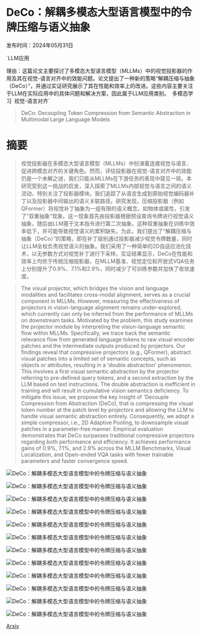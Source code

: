 # DeCo：解耦多模态大型语言模型中的令牌压缩与语义抽象

发布时间：2024年05月31日

`LLM应用

理由：这篇论文主要探讨了多模态大型语言模型（MLLMs）中的视觉投影器的作用及其在视觉-语言对齐中的效能问题。论文提出了一种新的策略“解耦压缩与抽象（DeCo）”，并通过实证研究展示了其在性能和效率上的改进。这些内容主要关注于LLM在实际应用中的具体问题和解决方案，因此属于LLM应用类别。` `多模态学习` `视觉-语言对齐`

> DeCo: Decoupling Token Compression from Semantic Abstraction in Multimodal Large Language Models

# 摘要

> 视觉投影器在多模态大型语言模型（MLLMs）中扮演着连接视觉与语言、促进跨模态对齐的关键角色。然而，评估投影器在视觉-语言对齐中的效能仍是一个未解之谜，我们只能从MLLMs在下游任务的表现中窥见一斑。本研究受到这一挑战的启发，深入探索了MLLMs内部视觉与语言之间的语义流动，特别关注了投影器模块。我们追踪了从语言生成到原始视觉编码器补丁以及投影器中间输出的语义关联路径。研究发现，压缩投影器（例如QFormer）将视觉补丁抽象为一组有限的语义概念，如物体或属性，引发了“双重抽象”现象。这一现象首先由投影器根据预设查询令牌进行视觉语义抽象，随后由LLM基于文本指令进行第二次抽象。这种双重抽象在训练中效率低下，并可能导致视觉语义的累积缺失。为此，我们提出了“解耦压缩与抽象（DeCo）”的策略，即在补丁级别通过投影器减少视觉令牌数量，同时让LLM全权负责视觉语义的抽象。我们采用了一种简单的2D自适应池化技术，以无参数方式对视觉补丁进行下采样。实证结果显示，DeCo在性能和效率上均优于传统压缩投影器，在MLLM基准、视觉定位和开放式VQA任务上分别提升了0.9%、7.1%和2.9%，同时减少了可训练参数并加快了收敛速度。

> The visual projector, which bridges the vision and language modalities and facilitates cross-modal alignment, serves as a crucial component in MLLMs. However, measuring the effectiveness of projectors in vision-language alignment remains under-explored, which currently can only be inferred from the performance of MLLMs on downstream tasks. Motivated by the problem, this study examines the projector module by interpreting the vision-language semantic flow within MLLMs. Specifically, we trace back the semantic relevance flow from generated language tokens to raw visual encoder patches and the intermediate outputs produced by projectors. Our findings reveal that compressive projectors (e.g., QFormer), abstract visual patches into a limited set of semantic concepts, such as objects or attributes, resulting in a 'double abstraction' phenomenon. This involves a first visual semantic abstraction by the projector referring to pre-defined query tokens, and a second extraction by the LLM based on text instructions. The double abstraction is inefficient in training and will result in cumulative vision semantics deficiency. To mitigate this issue, we propose the key insight of 'Decouple Compression from Abstraction (DeCo), that is compressing the visual token number at the patch level by projectors and allowing the LLM to handle visual semantic abstraction entirely. Consequently, we adopt a simple compressor, i.e., 2D Adaptive Pooling, to downsample visual patches in a parameter-free manner. Empirical evaluation demonstrates that DeCo surpasses traditional compressive projectors regarding both performance and efficiency. It achieves performance gains of 0.9%, 7.1%, and 2.9% across the MLLM Benchmarks, Visual Localization, and Open-ended VQA tasks with fewer trainable parameters and faster convergence speed.

![DeCo：解耦多模态大型语言模型中的令牌压缩与语义抽象](../../../paper_images/2405.20985/x1.png)

![DeCo：解耦多模态大型语言模型中的令牌压缩与语义抽象](../../../paper_images/2405.20985/x2.png)

![DeCo：解耦多模态大型语言模型中的令牌压缩与语义抽象](../../../paper_images/2405.20985/x3.png)

![DeCo：解耦多模态大型语言模型中的令牌压缩与语义抽象](../../../paper_images/2405.20985/x4.png)

![DeCo：解耦多模态大型语言模型中的令牌压缩与语义抽象](../../../paper_images/2405.20985/x5.png)

![DeCo：解耦多模态大型语言模型中的令牌压缩与语义抽象](../../../paper_images/2405.20985/x6.png)

![DeCo：解耦多模态大型语言模型中的令牌压缩与语义抽象](../../../paper_images/2405.20985/train_loss.png)

![DeCo：解耦多模态大型语言模型中的令牌压缩与语义抽象](../../../paper_images/2405.20985/x7.png)

![DeCo：解耦多模态大型语言模型中的令牌压缩与语义抽象](../../../paper_images/2405.20985/x8.png)

![DeCo：解耦多模态大型语言模型中的令牌压缩与语义抽象](../../../paper_images/2405.20985/x9.png)

![DeCo：解耦多模态大型语言模型中的令牌压缩与语义抽象](../../../paper_images/2405.20985/x10.png)

![DeCo：解耦多模态大型语言模型中的令牌压缩与语义抽象](../../../paper_images/2405.20985/x11.png)

[Arxiv](https://arxiv.org/abs/2405.20985)